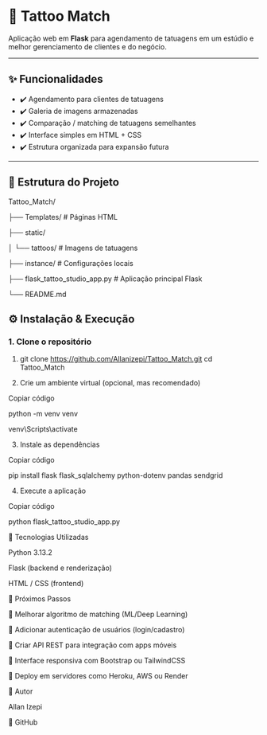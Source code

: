 # 🎨 Tattoo Match

Aplicação web em **Flask** para agendamento de tatuagens em um estúdio e melhor gerenciamento de clientes e do negócio.

---

## ✨ Funcionalidades

- ✔️ Agendamento para clientes de tatuagens  
- ✔️ Galeria de imagens armazenadas  
- ✔️ Comparação / matching de tatuagens semelhantes  
- ✔️ Interface simples em HTML + CSS  
- ✔️ Estrutura organizada para expansão futura  

---

## 📂 Estrutura do Projeto

Tattoo_Match/

├── Templates/ # Páginas HTML

├── static/

│ └── tattoos/ # Imagens de tatuagens

├── instance/ # Configurações locais

├── flask_tattoo_studio_app.py # Aplicação principal Flask

└── README.md


## ⚙️ Instalação & Execução

### 1. Clone o repositório

1. git clone https://github.com/Allanizepi/Tattoo_Match.git
cd Tattoo_Match

2. Crie um ambiente virtual (opcional, mas recomendado)

Copiar código

python -m venv venv

venv\Scripts\activate

3. Instale as dependências

Copiar código

pip install flask flask_sqlalchemy python-dotenv pandas sendgrid

4. Execute a aplicação

Copiar código

python flask_tattoo_studio_app.py


🧰 Tecnologias Utilizadas

Python 3.13.2

Flask (backend e renderização)

HTML / CSS (frontend)

🚀 Próximos Passos

🔹 Melhorar algoritmo de matching (ML/Deep Learning)

🔹 Adicionar autenticação de usuários (login/cadastro)

🔹 Criar API REST para integração com apps móveis

🔹 Interface responsiva com Bootstrap ou TailwindCSS

🔹 Deploy em servidores como Heroku, AWS ou Render

👤 Autor

Allan Izepi

📌 GitHub
